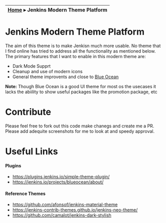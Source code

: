 | [Home](../README.md) ▸ **Jenkins Modern Theme Platform** |
|-----|


# Jenkins Modern Theme Platform

The aim of this theme is to make Jenkisn much more usable. No theme that I find online has tried to address all the functionality as mentioned below. The primary features that I want to enable in this modern theme are:

- Dark Mode Supprt 
- Cleanup and use of modern icons 
- General theme improvents and close to [Blue Ocean](https://jenkins.io/projects/blueocean/about/)

**Note:** Though Blue Ocean is a good UI theme for most os the usecases it lacks the abiility to show useful packages like the promotion package, etc

# Contribute

Please feel free to fork out this code make chanegs and create me a PR. Please add adequite screenshots for me to look at and speedy approval.


# Useful Links

#### Plugins
- https://plugins.jenkins.io/simple-theme-plugin/
- https://jenkins.io/projects/blueocean/about/

#### Reference Themes

- https://github.com/afonsof/jenkins-material-theme
- https://jenkins-contrib-themes.github.io/jenkins-neo-theme/
- https://github.com/camalot/jenkins-dark-stylish 
